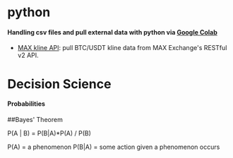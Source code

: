 # python
#### Handling csv files and pull external data with python via [Google Colab](https://colab.google/) 
- [MAX kline API](https://github.com/angelo-chu/python/blob/main/MAX_kline_API.ipynb): pull BTC/USDT kline data from MAX Exchange's RESTful v2 API.

# Decision Science
#### Probabilities
##Bayes' Theorem

P(A | B) = P(B|A)*P(A) / P(B)

P(A) = a phenomenon 
P(B|A) = some action given a phenomenon occurs
